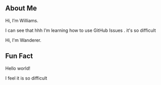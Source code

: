 ## About Me
Hi, I’m Williams.


I can see that hhh I’m learning how to use GitHub Issues . it's so difficult


Hi, I'm Wanderer.

## Fun Fact
Hello world!

I feel it is so difficult